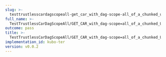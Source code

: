```yaml
---
slug: >-
  testtrustlesscardagscopeall-get_car_with_dag-scope-all_of_a_chunked_unixfs_file_(accept_header)-header_etag
full_name: >-
  TestTrustlessCarDagScopeAll/GET_CAR_with_dag-scope=all_of_a_chunked_UnixFS_file_(Accept_Header)/Header_Etag
outcome: pass
title: >-
  TestTrustlessCarDagScopeAll/GET_CAR_with_dag-scope=all_of_a_chunked_UnixFS_file_(Accept_Header)/Header_Etag
implementation_id: kubo-ter
version: v0.0.2
---
```


